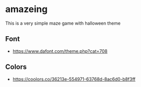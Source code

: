 # amazeing

This is a very simple maze game with halloween theme

## Font

- https://www.dafont.com/theme.php?cat=708

## Colors 

- https://coolors.co/36213e-554971-63768d-8ac6d0-b8f3ff
